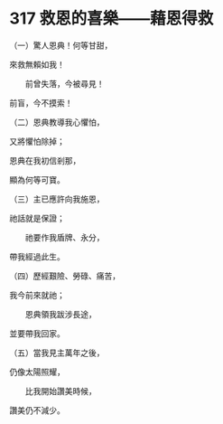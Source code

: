 # 317 救恩的喜樂——藉恩得救

（一）驚人恩典！何等甘甜，

來救無賴如我！

　　前曾失落，今被尋見！

前盲，今不摸索！

（二）恩典教導我心懼怕，

又將懼怕除掉；

恩典在我初信剎那，

顯為何等可寶。

（三）主已應許向我施恩，

祂話就是保證；

　　祂要作我盾牌、永分，

帶我經過此生。

（四）歷經艱險、勞碌、痛苦，

我今前來就祂；

　　恩典領我跋涉長途，

並要帶我回家。

（五）當我見主萬年之後，

仍像太陽照耀，

　　比我開始讚美時候，

讚美仍不減少。

